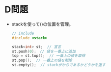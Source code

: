 # D問題
- stackを使って()の位置を管理。
    ```c++
    // include
    #include <stack>

    stack<int> st;  // 宣言
    st.push(0);　// 値を一番上に追加
    top = st.top();  // 一番上の値を取得
    st.pop();  // 一番上の値を削除
    st.empty();  // stackがからであるかどうかを返す
    ```